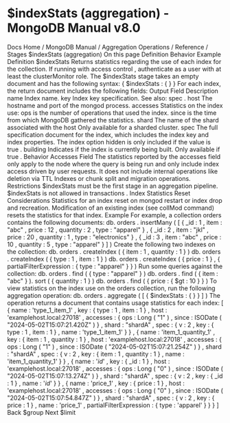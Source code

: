 # $indexStats (aggregation) - MongoDB Manual v8.0


Docs Home / MongoDB Manual / Aggregation Operations / Reference / Stages $indexStats (aggregation) On this page Definition Behavior Example Definition $indexStats Returns statistics regarding the use of each index for the
collection. If running with access control ,
authenticate as a user with at least the clusterMonitor role. The $indexStats stage takes an empty document and has
the following syntax: { $indexStats : { } } For each index, the return document includes the following fields: Output Field Description name Index name. key Index key specification. See also: spec . host The hostname and port of the mongod process. accesses Statistics on the index use: ops is the number of operations that used the
index. since is the time from which MongoDB gathered the
statistics. shard The name of the shard associated with the host Only available for a sharded cluster. spec The full specification document for the index, which includes
the index key and index properties. The index option hidden is only included if the value is true . building Indicates if the index is currently being built. Only available if true . Behavior Accesses Field The statistics reported by the accesses field only apply to the node where
the query is being run and only include index access driven
by user requests. It does not include internal operations like deletion
via TTL Indexes or chunk split and migration operations. Restrictions $indexStats must be the first stage in an aggregation pipeline. $indexStats is not allowed in transactions . Index Statistics Reset Considerations Statistics for an index reset on mongod restart or index drop and recreation. Modification of an existing index (see collMod command) resets the statistics for that index. Example For example, a collection orders contains the following documents: db. orders . insertMany ( [ { _id : 1 , item : "abc" , price : 12 , quantity : 2 , type : "apparel" } , { _id : 2 , item : "jkl" , price : 20 , quantity : 1 , type : "electronics" } , { _id : 3 , item : "abc" , price : 10 , quantity : 5 , type : "apparel" } ] ) Create the following two indexes on the collection: db. orders . createIndex ( { item : 1 , quantity : 1 } ) db. orders . createIndex ( { type : 1 , item : 1 } ) db. orders . createIndex ( { price : 1 } , { partialFilterExpression : { type : "apparel" } } ) Run some queries against the collection: db. orders . find ( { type : "apparel" } ) db. orders . find ( { item : "abc" } ). sort ( { quantity : 1 } ) db. orders . find ( { price : { $gt : 10 } } ) To view statistics on the index use on the orders collection,
run the following aggregation operation: db. orders . aggregate ( [ { $indexStats : { } } ] ) The operation returns a document that contains usage statistics for
each index: [ { name : 'type_1_item_1' , key : { type : 1 , item : 1 } , host : 'examplehost.local:27018' , accesses : { ops : Long ( "1" ) , since : ISODate ( "2024-05-02T15:07:21.420Z" ) } , shard : "shardA" , spec : { v : 2 , key : { type : 1 , item : 1 } , name : 'type_1_item_1' } } , { name : 'item_1_quantity_1' , key : { item : 1 , quantity : 1 } , host : 'examplehost.local:27018' , accesses : { ops : Long ( "1" ) , since : ISODate ( "2024-05-02T15:07:21.254Z" ) } , shard : "shardA" , spec : { v : 2 , key : { item : 1 , quantity : 1 } , name : 'item_1_quantity_1' } } , { name : '_id_' , key : { _id : 1 } , host : 'examplehost.local:27018' , accesses : { ops : Long ( "0" ) , since : ISODate ( "2024-05-02T15:07:13.274Z" ) } , shard : "shardA" , spec : { v : 2 , key : { _id : 1 } , name : '_id_' } } , { name : 'price_1' , key : { price : 1 } , host : 'examplehost.local:27018' , accesses : { ops : Long ( "0" ) , since : ISODate ( "2024-05-02T15:07:54.847Z" ) } , shard : "shardA" , spec : { v : 2 , key : { price : 1 } , name : 'price_1' , partialFilterExpression : { type : 'apparel' } } } ] Back $group Next $limit
